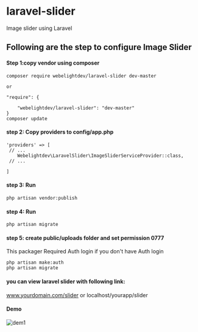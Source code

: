 # laravel-slider
Image slider using Laravel

## Following are the step to configure Image Slider


#### Step 1:copy vendor using composer

    composer require webelightdev/laravel-slider dev-master
    
    or
    
    "require": {
       
        "webelightdev/laravel-slider": "dev-master"
    }
    composer update

#### step 2: Copy providers to config/app.php

    'providers' => [
     // ...
        Webelightdev\LaravelSlider\ImageSliderServiceProvider::class,
     // ...

    ]

#### step 3: Run  
	php artisan vendor:publish


#### step 4: Run  
	php artisan migrate

	
#### step 5: create public/uploads folder  and set permission 0777

This packager Required Auth login
if you don't have Auth login 

	php artisan make:auth
    php artisan migrate

#### you can view laravel slider with following link:
www.yourdomain.com/slider 
or 
localhost/yourapp/slider

#### Demo
![dem1](https://user-images.githubusercontent.com/32864560/33022440-372188c8-ce2b-11e7-995a-b305e8aa0a1d.jpg)


